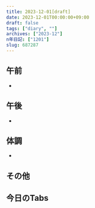 ```yaml
---
title: 2023-12-01[draft]
date: 2023-12-01T00:00:00+09:00
draft: false
tags: ["diary", ""]
archives: ["2023-12"]
n年日記: ["1201"]
slug: 687287
---
```

## 午前
- 
## 午後
- 
## 体調
- 
## その他
## 今日のTabs